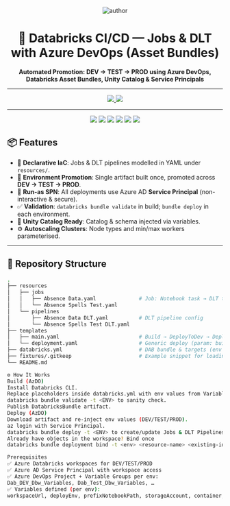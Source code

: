 <!-- 👑 AUTHOR & TITLE -->
<p align="center">
  <img src="https://img.shields.io/badge/Made%20by-Kishore%20Kumar%20Nagisetty-ff4b8b?style=for-the-badge&logo=github&logoColor=white" alt="author"/>
</p>

<h1 align="center">🚀 Databricks CI/CD — Jobs & DLT with Azure DevOps (Asset Bundles)</h1>

<p align="center"><strong>Automated Promotion: DEV → TEST → PROD using Azure DevOps, Databricks Asset Bundles, Unity Catalog & Service Principals</strong></p>

---

<!-- 🔗 SOCIAL LINKS -->
<p align="center">
  <a href="https://www.linkedin.com/in/kishorekumarnagisetty/">
    <img src="https://img.shields.io/badge/LinkedIn-Kishore%20Nagisetty-0A66C2?style=for-the-badge&logo=linkedin&logoColor=white"/>
  </a>
  <a href="https://github.com/kishorenagisetty">
    <img src="https://img.shields.io/badge/GitHub-kishorenagisetty-181717?style=for-the-badge&logo=github"/>
  </a>
</p>

---

<!-- 🏷️ STACK BADGES -->
<p align="center">
  <img src="https://img.shields.io/badge/IaC-Databricks%20Asset%20Bundles-9333EA?style=for-the-badge&logo=terraform&logoColor=white"/>
  <img src="https://img.shields.io/badge/CI%2FCD-Azure%20DevOps-0078D7?style=for-the-badge&logo=azuredevops&logoColor=white"/>
  <img src="https://img.shields.io/badge/Delta%20Live%20Tables-DLT-10B981?style=for-the-badge"/>
  <img src="https://img.shields.io/badge/Unity%20Catalog-Ready-6B7280?style=for-the-badge"/>
  <img src="https://img.shields.io/badge/Security-Service%20Principal-DC2626?style=for-the-badge"/>
  <img src="https://img.shields.io/badge/License-MIT-111827?style=for-the-badge&logo=open-source-initiative&logoColor=white"/>
</p>



## 📦 Features

- 🧱 **Declarative IaC**: Jobs & DLT pipelines modelled in YAML under `resources/`.
- 🔁 **Environment Promotion**: Single artifact built once, promoted across **DEV → TEST → PROD**.
- 🔐 **Run-as SPN**: All deployments use Azure AD **Service Principal** (non-interactive & secure).
- ✅ **Validation**: `databricks bundle validate` in build; `bundle deploy` in each environment.
- 🧾 **Unity Catalog Ready**: Catalog & schema injected via variables.
- ⚙️ **Autoscaling Clusters**: Node types and min/max workers parameterised.

---

## 📁 Repository Structure
```bash
.
├── resources
│   ├── jobs
│   │   ├── Absence Data.yaml              # Job: Notebook task → DLT task
│   │   └── Absence Spells Test.yaml
│   └── pipelines
│       ├── Absence Data DLT.yaml          # DLT pipeline config
│       └── Absence Spells Test DLT.yaml
├── templates
│   ├── main.yaml                          # Build → DeployToDev → DeployToTest
│   └── deployment.yaml                    # Generic deploy (param: buildEnv)
├── databricks.yml                         # DAB bundle & targets (env vars injected)
├── fixtures/.gitkeep                      # Example snippet for loading CSV fixtures (docs)
└── README.md

⚙️ How It Works
Build (AzDO)
Install Databricks CLI.
Replace placeholders inside databricks.yml with env values from Variable Groups.
databricks bundle validate -t <ENV> to sanity check.
Publish DatabricksBundle artifact.
Deploy (AzDO)
Download artifact and re-inject env values (DEV/TEST/PROD).
az login with Service Principal.
databricks bundle deploy -t <ENV> to create/update Jobs & DLT Pipelines.
Already have objects in the workspace? Bind once
databricks bundle deployment bind -t <env> <resource-name> <existing-id> --auto-approve

Prerequisites
✅ Azure Databricks workspaces for DEV/TEST/PROD
✅ Azure AD Service Principal with workspace access
✅ Azure DevOps Project + Variable Groups per env:
Dab_DEV_Dbw_Variables, Dab_Test_Dbw_Variables, …
✅ Variables defined (per env):
workspaceUrl, deployEnv, prefixNotebookPath, storageAccount, container, folderPath, existingClusterId, DLTClusterNodeType, DLTMinWorkers, DLTMaxWorkers, DLTSchema, catalog, successEmailDL, failureEmailDL, clientid, clientsecret, tenantid
